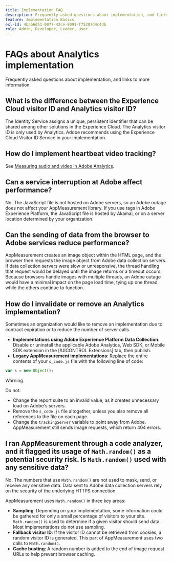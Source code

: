 ```yaml
---
title: Implementation FAQ
description: Frequently asked questions about implementation, and links to more information.
feature: Implementation Basics
exl-id: 4bab6d51-0077-42ce-8091-f75207d4c4db
role: Admin, Developer, Leader, User
---
```

# FAQs about Analytics implementation

Frequently asked questions about implementation, and links to more information.

## What is the difference between the Experience Cloud visitor ID and Analytics visitor ID?

The Identity Service assigns a unique, persistent identifier that can be shared among other solutions in the Experience Cloud. The Analytics visitor ID is only used by Analytics. Adobe recommends using the Experience Cloud Visitor ID Service in your implementation.

## How do I implement heartbeat video tracking?

See [Measuring audio and video in Adobe Analytics](https://experienceleague.adobe.com/docs/media-analytics/using/media-overview.html).

## Can a service interruption at Adobe affect performance?

No. The JavaScript file is not hosted on Adobe servers, so an Adobe outage does not affect your AppMeasurement library. If you use tags in Adobe Experience Platform, the JavaScript file is hosted by Akamai, or on a server location determined by your organization.

## Can the sending of data from the browser to Adobe services reduce performance?

AppMeasurement creates an image object within the HTML page, and the browser then requests the image object from Adobe data collection servers. If data collection servers were slow or unresponsive, the thread handling that request would be delayed until the image returns or a timeout occurs. Because browsers handle images with multiple threads, an Adobe outage would have a minimal impact on the page load time, tying up one thread while the others continue to function.

## How do I invalidate or remove an Analytics implementation?

Sometimes an organization would like to remove an implementation due to contract expiration or to reduce the number of server calls.

* **Implementations using Adobe Experience Platform Data Collection**: Disable or uninstall the applicable Adobe Analytics, Web SDK, or Mobile SDK extension in the [!UICONTROL Extensions] tab, then publish.
* **Legacy AppMeasurement implementations**: Replace the entire contents of your `s_code.js` file with the following line of code:

```js
var s = new Object();
```

>[!WARNING]
>
>Do not:
>
>* Change the report suite to an invalid value, as it creates unnecessary load on Adobe's servers.
>* Remove the `s_code.js` file altogether, unless you also remove all references to the file on each page.
>* Change the `trackingServer` variable to point away from Adobe. AppMeasurement still sends image requests, which return 404 errors.

## I ran AppMeasurement through a code analyzer, and it flagged its usage of `Math.random()` as a potential security risk. Is `Math.random()` used with any sensitive data?

No. The numbers that use `Math.random()` are not used to mask, send, or receive any sensitive data. Data sent to Adobe data collection servers rely on the security of the underlying HTTPS connection. <!-- AN-173590 -->

AppMeasurement uses `Math.random()` in three key areas:

* **Sampling**: Depending on your implementation, some information could be gathered for only a small percentage of visitors to your site. `Math.random()` is used to determine if a given visitor should send data. Most implementations do not use sampling.
* **Fallback visitor ID**: If the visitor ID cannot be retrieved from cookies, a random visitor ID is generated. This part of AppMeasurement uses two calls to `Math.random()`.
* **Cache busting**: A random number is added to the end of image request URLs to help prevent browser caching.
